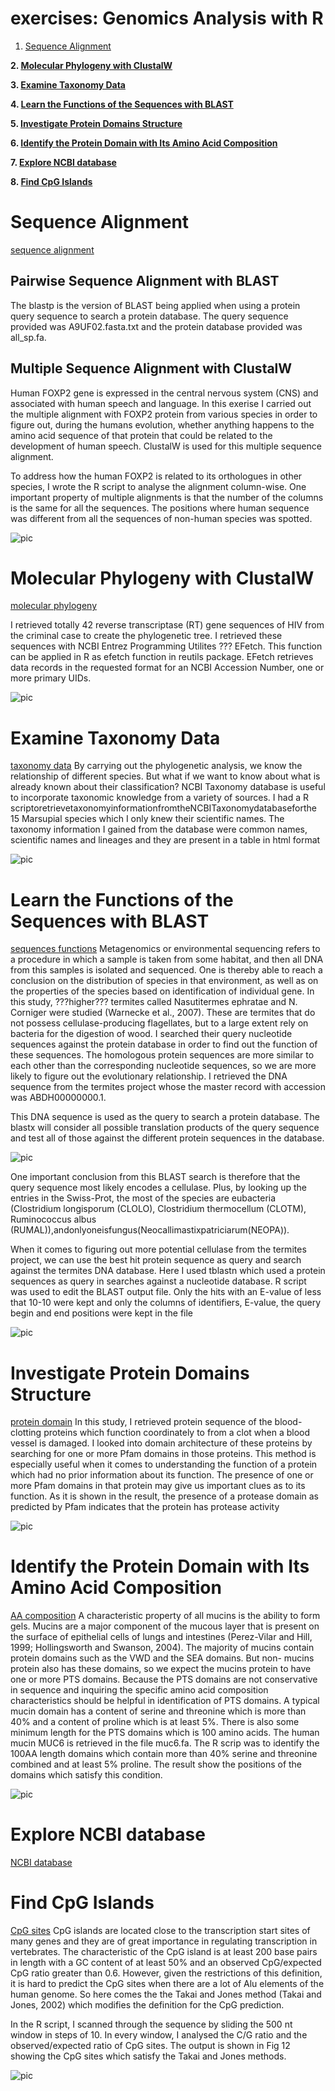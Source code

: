 # exercises: Genomics Analysis with R

1. [Sequence Alignment](#sequence-alignment)

**2. [Molecular Phylogeny with ClustalW](#molecular-phylogeny-with-clustalw)**

**3. [Examine Taxonomy Data](#examine-taxonomy-data)**

**4. [Learn the Functions of the Sequences with BLAST](#learn-the-functions-of-the-sequences-with-blast)**

**5. [Investigate Protein Domains Structure](#investigate-protein-domains-structure)**

**6. [Identify the Protein Domain with Its Amino Acid Composition](#identify-the-protein-domain-with-its-amino-acid-composition)**

**7. [Explore NCBI database](#explore-ncbi-database)**

**8. [Find CpG Islands](#dind-cpg-islands)**

# Sequence Alignment 
[sequence alignment](https://github.com/leungman426/Genomics-analysis-in-R/blob/master/1_sequence_alignment.R)

## Pairwise Sequence Alignment with BLAST
The blastp is the version of BLAST being applied when using a protein query sequence to search a protein database. The query sequence provided was A9UF02.fasta.txt and the protein database provided was all_sp.fa. 

## Multiple Sequence Alignment with ClustalW
Human FOXP2 gene is expressed in the central nervous system (CNS) and associated with human speech and language. In this exerise I carried out the multiple alignment with FOXP2 protein from various species in order to figure out, during the humans evolution, whether anything happens to the amino acid sequence of that protein that could be related to the development of human speech. ClustalW is used for this multiple sequence alignment.

To address how the human FOXP2 is related to its orthologues in other species, I wrote the R script to analyse the alignment column-wise. One important property of multiple alignments is that the number of the columns is the same for all the sequences. The positions where human sequence was different from all the sequences of non-human species was spotted.

![pic](1.png)

# Molecular Phylogeny with ClustalW 
[molecular phylogeny](https://github.com/leungman426/Genomics-analysis-in-R/blob/master/2_phylogeny.R)

I retrieved totally 42 reverse transcriptase (RT) gene sequences of HIV from the criminal case to create the phylogenetic tree. I retrieved these sequences with NCBI Entrez Programming Utilites ??? EFetch. This function can be applied in R as efetch function in reutils package. EFetch retrieves data records in the requested format for an NCBI Accession Number, one or more primary UIDs.

![pic](2.png)


# Examine Taxonomy Data 
[taxonomy data](https://github.com/leungman426/Genomics-analysis-in-R/blob/master/3_taxonomy.R)
By carrying out the phylogenetic analysis, we know the relationship of different species. But what if we want to know about what is already known about their classification? NCBI Taxonomy database is useful to incorporate taxonomic knowledge from a variety of sources. I had a R scriptoretrievetaxonomyinformationfromtheNCBITaxonomydatabaseforthe 15 Marsupial species which I only knew their scientific names. The taxonomy information I gained from the database were common names, scientific names and lineages and they are present in a table in html format

![pic](3.png)

# Learn the Functions of the Sequences with BLAST 
[sequences functions](https://github.com/leungman426/Genomics-analysis-in-R/blob/master/4_seq_function.R)
Metagenomics or environmental sequencing refers to a procedure in which a sample is taken from some habitat, and then all DNA from this samples is isolated and sequenced. One is thereby able to reach a conclusion on the distribution of species in that environment, as well as on the properties of the species based on identification of individual gene. In this study, ???higher??? termites called Nasutitermes ephratae and N. Corniger were studied (Warnecke et al., 2007). These are termites that do not possess cellulase-producing flagellates, but to a large extent rely on bacteria for the digestion of wood. I searched their query nucleotide sequences against the protein database in order to find out the function of these sequences. The homologous protein sequences are more similar to each other than the corresponding nucleotide sequences, so we are more likely to figure out the evolutionary relationship. I retrieved the DNA sequence from the termites project whose the master record with accession was ABDH00000000.1.

This DNA sequence is used as the query to search a protein database. The blastx will consider all possible translation products of the query sequence and test all of those against the different protein sequences in the database. 

![pic](4.1.png)

One important conclusion from this BLAST search is therefore that the query sequence most likely encodes a cellulase. Plus, by looking up the entries in the Swiss-Prot, the most of the species are eubacteria (Clostridium longisporum (CLOLO), Clostridium thermocellum (CLOTM), Ruminococcus albus (RUMAL)),andonlyoneisfungus(Neocallimastixpatriciarum(NEOPA)).

When it comes to figuring out more potential cellulase from the termites project, we can use the best hit protein sequence as query and search against the termites DNA database. Here I used tblastn which used a protein sequences as query in searches against a nucleotide database. R script was used to edit the BLAST output file. Only the hits with an E-value of less that 10-10 were kept and only the columns of identifiers, E-value, the query begin and end positions were kept in the file

![pic](4.2.png)

# Investigate Protein Domains Structure 
[protein domain](https://github.com/leungman426/Genomics-analysis-in-R/blob/master/5_protein_domain.R)
In this study, I retrieved protein sequence of the blood-clotting proteins which function coordinately
to from a clot when a blood vessel is damaged. I looked into domain architecture of these proteins
by searching for one or more Pfam domains in those proteins. This method is especially useful when it comes to understanding the function of a protein which had no prior information about its function. The presence of one or more Pfam domains in that protein may give us important clues as to its function. As it is shown in the result, the presence of a protease domain as predicted by Pfam indicates that the protein has protease activity

![pic](5.png)

# Identify the Protein Domain with Its Amino Acid Composition 
[AA composition](https://github.com/leungman426/Genomics-analysis-in-R/blob/master/6_protein_AA.R)
A characteristic property of all mucins is the ability to form gels. Mucins are a major component of the mucous layer that is present on the surface of epithelial cells of lungs and intestines (Perez-Vilar and Hill, 1999; Hollingsworth and Swanson, 2004). The majority of mucins contain protein domains such as the VWD and the SEA domains. But non- mucins protein also has these domains, so we expect the mucins protein to have one or more PTS domains. Because the PTS domains are not conservative in sequence and inquiring the specific amino acid composition characteristics should be helpful in identification of PTS domains. A typical mucin domain has a content of serine and threonine which is more than 40% and a content of proline which is at least 5%. There is also some minimum length for the PTS domains which is 100 amino acids. The human mucin MUC6 is retrieved in the file muc6.fa. The R scrip was to identify the 100AA length domains which contain more than 40% serine and threonine combined and at least 5% proline. The result show the positions of the domains which satisfy this condition. 

![pic](6.png)

# Explore NCBI database 
[NCBI database](https://github.com/leungman426/Genomics-analysis-in-R/blob/master/7_NCBI_db.R)

# Find CpG Islands 
[CpG sites](https://github.com/leungman426/Genomics-analysis-in-R/blob/master/8_find_CpG.R)
CpG islands are located close to the transcription start sites of many genes and they are of great importance in regulating transcription in vertebrates. The characteristic of the CpG island is at least 200 base pairs in length with a GC content of at least 50% and an observed CpG/expected CpG ratio greater than 0.6. However, given the restrictions of this definition, it is hard to predict the CpG sites when there are a lot of Alu elements of the human genome. So here comes the the Takai and Jones method (Takai and Jones, 2002) which modifies the definition for the CpG prediction.

In the R script, I scanned through the sequence by sliding the 500 nt window in steps of 10. In every window, I analysed the C/G ratio and the observed/expected ratio of CpG sites. The output is shown in Fig 12 showing the CpG sites which satisfy the Takai and Jones methods.

![pic](8.png)











